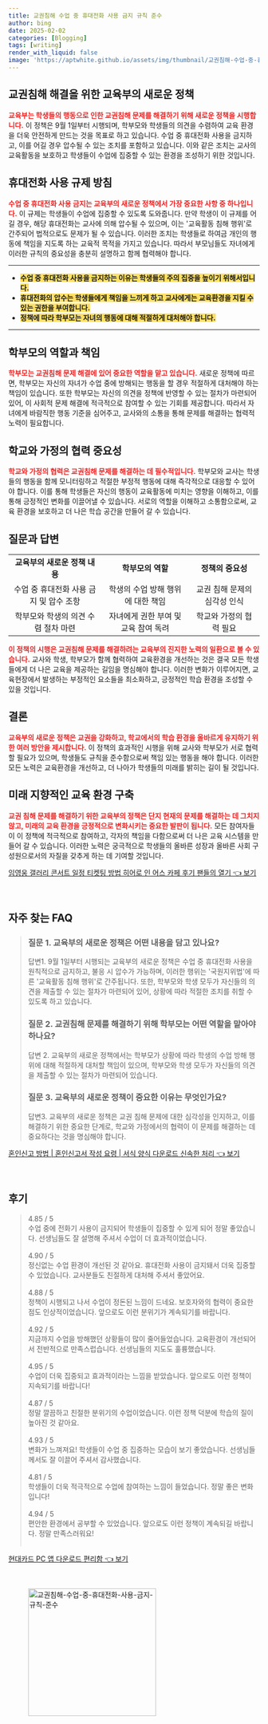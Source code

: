 ```yaml
---
title: 교권침해 수업 중 휴대전화 사용 금지 규칙 준수
author: bing
date: 2025-02-02
categories: [Blogging]
tags: [writing]
render_with_liquid: false
image: 'https://aptwhite.github.io/assets/img/thumbnail/교권침해-수업-중-휴대전화-사용-금지-규칙-준수.webp'
---
```



<h2 id='교권침해 해결을 위한 교육부의 새로운 정책'>교권침해 해결을 위한 교육부의 새로운 정책</h2>

<p><b><span style="color: #ee2323;">교육부는 학생들의 행동으로 인한 교권침해 문제를 해결하기 위해 새로운 정책을 시행합니다.</span></b> 이 정책은 9월 1일부터 시행되며, 학부모와 학생들의 의견을 수렴하여 교육 환경을 더욱 안전하게 만드는 것을 목표로 하고 있습니다. 수업 중 휴대전화 사용을 금지하고, 이를 어길 경우 압수될 수 있는 조치를 포함하고 있습니다. 이와 같은 조치는 교사의 교육활동을 보호하고 학생들이 수업에 집중할 수 있는 환경을 조성하기 위한 것입니다.</p>

<h2 id='휴대전화 사용 규제 방침'>휴대전화 사용 규제 방침</h2>

<p><b><span style="color: #ee2323;">수업 중 휴대전화 사용 금지는 교육부의 새로운 정책에서 가장 중요한 사항 중 하나입니다.</span></b> 이 규제는 학생들이 수업에 집중할 수 있도록 도와줍니다. 만약 학생이 이 규제를 어길 경우, 해당 휴대전화는 교사에 의해 압수될 수 있으며, 이는 '교육활동 침해 행위'로 간주되어 법적으로도 문제가 될 수 있습니다. 이러한 조치는 학생들로 하여금 개인의 행동에 책임을 지도록 하는 교육적 목적을 가지고 있습니다. 따라서 부모님들도 자녀에게 이러한 규칙의 중요성을 충분히 설명하고 함께 협력해야 합니다.</p>

<hr />

<ul>
    <li><b><span style="background-color: #ffe066;">수업 중 휴대전화 사용을 금지하는 이유는 학생들의 주의 집중을 높이기 위해서입니다.</span></b></li>
    <li><b><span style="background-color: #ffe066;">휴대전화의 압수는 학생들에게 책임을 느끼게 하고 교사에게는 교육환경을 지킬 수 있는 권한을 부여합니다.</span></b></li>
    <li><b><span style="background-color: #ffe066;">정책에 따라 학부모는 자녀의 행동에 대해 적절하게 대처해야 합니다.</span></b></li>
</ul>

<hr />

<h2 id='학부모의 역할과 책임'>학부모의 역할과 책임</h2>

<p><b><span style="color: #ee2323;">학부모는 교권침해 문제 해결에 있어 중요한 역할을 맡고 있습니다.</span></b> 새로운 정책에 따르면, 학부모는 자신의 자녀가 수업 중에 방해되는 행동을 할 경우 적절하게 대처해야 하는 책임이 있습니다. 또한 학부모는 자신의 의견을 정책에 반영할 수 있는 절차가 마련되어 있어, 이 사회적 문제 해결에 적극적으로 참여할 수 있는 기회를 제공합니다. 따라서 자녀에게 바람직한 행동 기준을 심어주고, 교사와의 소통을 통해 문제를 해결하는 협력적 노력이 필요합니다.</p>

<h2 id='학교와 가정의 협력 중요성'>학교와 가정의 협력 중요성</h2>

<p><b><span style="color: #ee2323;">학교와 가정의 협력은 교권침해 문제를 해결하는 데 필수적입니다.</span></b> 학부모와 교사는 학생들의 행동을 함께 모니터링하고 적절한 부정적 행동에 대해 즉각적으로 대응할 수 있어야 합니다. 이를 통해 학생들은 자신의 행동이 교육활동에 미치는 영향을 이해하고, 이를 통해 긍정적인 변화를 이끌어낼 수 있습니다. 서로의 역할을 이해하고 소통함으로써, 교육 환경을 보호하고 더 나은 학습 공간을 만들어 갈 수 있습니다.</p>

<h2 id='질문과 답변'>질문과 답변</h2>

<table>
    <tr>
        <td style="text-align: center; height: 17px;"><b>교육부의 새로운 정책 내용</b></td>
        <td style="text-align: center; height: 17px;"><b>학부모의 역할</b></td>
        <td style="text-align: center; height: 17px;"><b>정책의 중요성</b></td>
    </tr>
    <tr>
        <td style="text-align: center; height: 17px;">수업 중 휴대전화 사용 금지 및 압수 조항</td>
        <td style="text-align: center; height: 17px;">학생의 수업 방해 행위에 대한 책임</td>
        <td style="text-align: center; height: 17px;">교권 침해 문제의 심각성 인식</td>
    </tr>
    <tr>
        <td style="text-align: center; height: 17px;">학부모와 학생의 의견 수렴 절차 마련</td>
        <td style="text-align: center; height: 17px;">자녀에게 권한 부여 및 교육 참여 독려</td>
        <td style="text-align: center; height: 17px;">학교와 가정의 협력 필요</td>
    </tr>
</table>

<p><b><span style="color: #ee2323;">이 정책의 시행은 교권침해 문제를 해결하려는 교육부의 진지한 노력의 일환으로 볼 수 있습니다.</span></b> 교사와 학생, 학부모가 함께 협력하여 교육환경을 개선하는 것은 결국 모든 학생들에게 더 나은 교육을 제공하는 길임을 명심해야 합니다. 이러한 변화가 이루어지면, 교육현장에서 발생하는 부정적인 요소들을 최소화하고, 긍정적인 학습 환경을 조성할 수 있을 것입니다.</p>

<h2 id='결론'>결론</h2>

<p><b><span style="color: #ee2323;">교육부의 새로운 정책은 교권을 강화하고, 학교에서의 학습 환경을 올바르게 유지하기 위한 여러 방안을 제시합니다.</span></b> 이 정책의 효과적인 시행을 위해 교사와 학부모가 서로 협력할 필요가 있으며, 학생들도 규칙을 준수함으로써 책임 있는 행동을 해야 합니다. 이러한 모든 노력은 교육환경을 개선하고, 더 나아가 학생들의 미래를 밝히는 길이 될 것입니다.</p>

<h2 id='미래 지향적인 교육 환경 구축'>미래 지향적인 교육 환경 구축</h2>

<p><b><span style="color: #ee2323;">교권 침해 문제를 해결하기 위한 교육부의 정책은 단지 현재의 문제를 해결하는 데 그치지 않고, 미래의 교육 환경을 긍정적으로 변화시키는 중요한 발판이 됩니다.</span></b> 모든 참여자들이 이 정책에 적극적으로 참여하고, 각자의 책임을 다함으로써 더 나은 교육 시스템을 만들어 갈 수 있습니다. 이러한 노력은 궁극적으로 학생들의 올바른 성장과 올바른 사회 구성원으로서의 자질을 갖추게 하는 데 기여할 것입니다.</p>


<p><a class="click-button" title="임영웅 갤러리 콘서트 일정 티켓팅 방법 히어로 인 어스 카페 후기 팬들의 열기" href="https://aptwhite.github.io/posts/%EC%9E%84%EC%98%81%EC%9B%85-%EA%B0%A4%EB%9F%AC%EB%A6%AC-%EC%BD%98%EC%84%9C%ED%8A%B8-%EC%9D%BC%EC%A0%95-%ED%8B%B0%EC%BC%93%ED%8C%85-%EB%B0%A9%EB%B2%95-%ED%9E%88%EC%96%B4%EB%A1%9C-%EC%9D%B8-%EC%96%B4%EC%8A%A4-%EC%B9%B4%ED%8E%98-%ED%9B%84%EA%B8%B0-%ED%8C%AC%EB%93%A4%EC%9D%98-%EC%97%B4%EA%B8%B0/" rel="dofollow">임영웅 갤러리 콘서트 일정 티켓팅 방법 히어로 인 어스 카페 후기 팬들의 열기 👈 보기</a></p><br>
<h2 id='자주_찾는_FAQ'>자주 찾는 FAQ</h2>
<div itemscope="" itemtype="https://schema.org/FAQPage"> 
<blockquote> 
<div itemscope="" itemprop="mainEntity" itemtype="https://schema.org/Question"> 
<h3 itemprop="name">질문 1. 교육부의 새로운 정책은 어떤 내용을 담고 있나요?</h3> 
<div itemscope="" itemprop="acceptedAnswer" itemtype="https://schema.org/Answer"> 
<span itemprop="text"> 
<p>답변1. 9월 1일부터 시행되는 교육부의 새로운 정책은 수업 중 휴대전화 사용을 원칙적으로 금지하고, 불응 시 압수가 가능하며, 이러한 행위는 '국원지위법'에 따른 '교육활동 침해 행위'로 간주됩니다. 또한, 학부모와 학생 모두가 자신들의 의견을 제출할 수 있는 절차가 마련되어 있어, 상황에 따라 적절한 조치를 취할 수 있도록 하고 있습니다.</p> 
</span> 
</div> 
</div> 

<div itemscope="" itemprop="mainEntity" itemtype="https://schema.org/Question"> 
<h3 itemprop="name">질문 2. 교권침해 문제를 해결하기 위해 학부모는 어떤 역할을 맡아야 하나요?</h3> 
<div itemscope="" itemprop="acceptedAnswer" itemtype="https://schema.org/Answer"> 
<span itemprop="text"> 
<p>답변 2. 교육부의 새로운 정책에서는 학부모가 상황에 따라 학생의 수업 방해 행위에 대해 적절하게 대처할 책임이 있으며, 학부모와 학생 모두가 자신들의 의견을 제출할 수 있는 절차가 마련되어 있습니다.</p> 
</span> 
</div> 
</div> 

<div itemscope="" itemprop="mainEntity" itemtype="https://schema.org/Question"> 
<h3 itemprop="name">질문 3. 교육부의 새로운 정책이 중요한 이유는 무엇인가요?</h3> 
<div itemscope="" itemprop="acceptedAnswer" itemtype="https://schema.org/Answer"> 
<span itemprop="text"> 
<p>답변3. 교육부의 새로운 정책은 교권 침해 문제에 대한 심각성을 인지하고, 이를 해결하기 위한 중요한 단계로, 학교와 가정에서의 협력이 이 문제를 해결하는 데 중요하다는 것을 명심해야 합니다.</p> 
</span> 
</div> 
</div> 
</blockquote> 
</div>
<p><a class="click-button" title="혼인신고 방법 | 혼인신고서 작성 요령 | 서식 양식 다운로드 신속한 처리" href="https://aptwhite.github.io/posts/%ED%98%BC%EC%9D%B8%EC%8B%A0%EA%B3%A0-%EB%B0%A9%EB%B2%95-%ED%98%BC%EC%9D%B8%EC%8B%A0%EA%B3%A0%EC%84%9C-%EC%9E%91%EC%84%B1-%EC%9A%94%EB%A0%B9-%EC%84%9C%EC%8B%9D-%EC%96%91%EC%8B%9D-%EB%8B%A4%EC%9A%B4%EB%A1%9C%EB%93%9C-%EC%8B%A0%EC%86%8D%ED%95%9C-%EC%B2%98%EB%A6%AC/" rel="dofollow">혼인신고 방법 | 혼인신고서 작성 요령 | 서식 양식 다운로드 신속한 처리 👈 보기</a></p><br>
<h2 id='후기'>후기</h2>
<div itemscope itemtype="https://schema.org/Product">
  <blockquote>
  <div itemprop="review" itemscope itemtype="https://schema.org/Review">
      <div itemprop="reviewRating" itemscope itemtype="https://schema.org/Rating"> <span itemprop="ratingValue">4.85</span> / <span itemprop="bestRating">5</span> </div>
      <span itemprop="reviewBody">수업 중에 전화기 사용이 금지되어 학생들이 집중할 수 있게 되어 정말 좋았습니다. 선생님들도 잘 설명해 주셔서 수업이 더 효과적이었습니다.</span>
  </div>
  <br>
  <div itemprop="review" itemscope itemtype="https://schema.org/Review">
      <div itemprop="reviewRating" itemscope itemtype="https://schema.org/Rating"> <span itemprop="ratingValue">4.90</span> / <span itemprop="bestRating">5</span> </div>
      <span itemprop="reviewBody">정신없는 수업 환경이 개선된 것 같아요. 휴대전화 사용이 금지돼서 더욱 집중할 수 있었습니다. 교사분들도 친절하게 대처해 주셔서 좋았어요.</span>
  </div>
  <br>
  <div itemprop="review" itemscope itemtype="https://schema.org/Review">
      <div itemprop="reviewRating" itemscope itemtype="https://schema.org/Rating"> <span itemprop="ratingValue">4.88</span> / <span itemprop="bestRating">5</span> </div>
      <span itemprop="reviewBody">정책이 시행되고 나서 수업이 정돈된 느낌이 드네요. 보호자와의 협력이 중요한 점도 인상적이었습니다. 앞으로도 이런 분위기가 계속되기를 바랍니다.</span>
  </div>
  <br>
  <div itemprop="review" itemscope itemtype="https://schema.org/Review">
      <div itemprop="reviewRating" itemscope itemtype="https://schema.org/Rating"> <span itemprop="ratingValue">4.92</span> / <span itemprop="bestRating">5</span> </div>
      <span itemprop="reviewBody">지금까지 수업을 방해했던 상황들이 많이 줄어들었습니다. 교육환경이 개선되어서 전반적으로 만족스럽습니다. 선생님들의 지도도 훌륭했습니다.</span>
  </div>
  <br>
  <div itemprop="review" itemscope itemtype="https://schema.org/Review">
      <div itemprop="reviewRating" itemscope itemtype="https://schema.org/Rating"> <span itemprop="ratingValue">4.95</span> / <span itemprop="bestRating">5</span> </div>
      <span itemprop="reviewBody">수업이 더욱 집중되고 효과적이라는 느낌을 받았습니다. 앞으로도 이런 정책이 지속되기를 바랍니다!</span>
  </div>
  <br>
  <div itemprop="review" itemscope itemtype="https://schema.org/Review">
      <div itemprop="reviewRating" itemscope itemtype="https://schema.org/Rating"> <span itemprop="ratingValue">4.87</span> / <span itemprop="bestRating">5</span> </div>
      <span itemprop="reviewBody">정말 깔끔하고 친절한 분위기의 수업이었습니다. 이런 정책 덕분에 학습의 질이 높아진 것 같아요.</span>
  </div>
  <br>
  <div itemprop="review" itemscope itemtype="https://schema.org/Review">
      <div itemprop="reviewRating" itemscope itemtype="https://schema.org/Rating"> <span itemprop="ratingValue">4.93</span> / <span itemprop="bestRating">5</span> </div>
      <span itemprop="reviewBody">변화가 느껴져요! 학생들이 수업 중 집중하는 모습이 보기 좋았습니다. 선생님들께서도 잘 이끌어 주셔서 감사했습니다.</span>
  </div>
  <br>
  <div itemprop="review" itemscope itemtype="https://schema.org/Review">
      <div itemprop="reviewRating" itemscope itemtype="https://schema.org/Rating"> <span itemprop="ratingValue">4.81</span> / <span itemprop="bestRating">5</span> </div>
      <span itemprop="reviewBody">학생들이 더욱 적극적으로 수업에 참여하는 느낌이 들었습니다. 정말 좋은 변화입니다!</span>
  </div>
  <br>
  <div itemprop="review" itemscope itemtype="https://schema.org/Review">
      <div itemprop="reviewRating" itemscope itemtype="https://schema.org/Rating"> <span itemprop="ratingValue">4.94</span> / <span itemprop="bestRating">5</span> </div>
      <span itemprop="reviewBody">편안한 환경에서 공부할 수 있었습니다. 앞으로도 이런 정책이 계속되길 바랍니다. 정말 만족스러워요!</span>
  </div>
  <br>
  </blockquote>
</div>
<p><a class="click-button" title="현대카드 PC 앱 다운로드 편리함" href="https://aptwhite.github.io/posts/%ED%98%84%EB%8C%80%EC%B9%B4%EB%93%9C-PC-%EC%95%B1-%EB%8B%A4%EC%9A%B4%EB%A1%9C%EB%93%9C-%ED%8E%B8%EB%A6%AC%ED%95%A8/" rel="dofollow">현대카드 PC 앱 다운로드 편리함 👈 보기</a></p><br>
<figure class="image"><img src="https://aptwhite.github.io/assets/img/thumbnail/교권침해-수업-중-휴대전화-사용-금지-규칙-준수.webp" alt="교권침해-수업-중-휴대전화-사용-금지-규칙-준수" width="256" height="256"></figure>